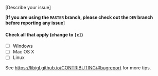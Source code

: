 [Describe your issue]

[**If you are using the `MASTER` branch, please check out the `DEV` branch before reporting any issue**]

#### Check all that apply (change to `[x]`)
- [ ] Windows
- [ ] Mac OS X
- [ ] Linux

See https://libigl.github.io/CONTRIBUTING/#bugreport for more tips.

